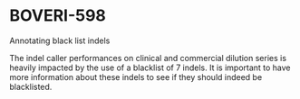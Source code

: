 # BOVERI-598
Annotating black list indels

The indel caller performances on clinical and commercial dilution series is heavily impacted by the use of a blacklist of 7 indels. It is important to have more information about these indels to see if they should indeed be blacklisted.
